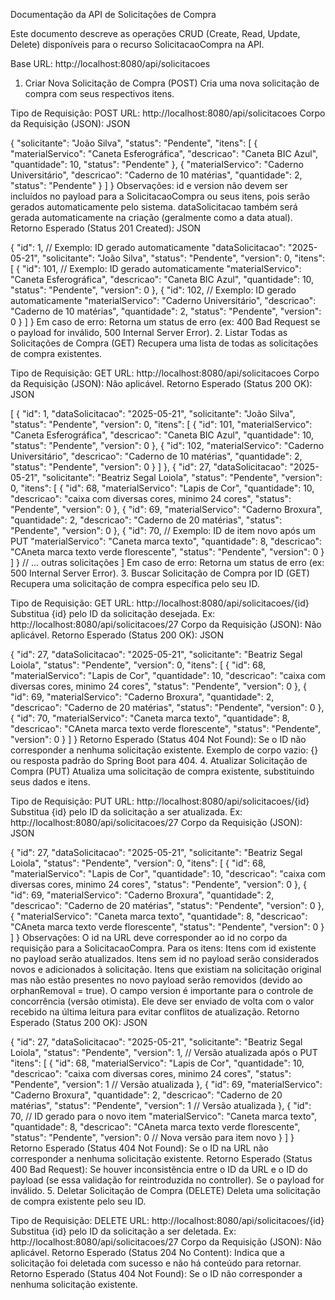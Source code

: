 Documentação da API de Solicitações de Compra

Este documento descreve as operações CRUD (Create, Read, Update, Delete) disponíveis para o recurso SolicitacaoCompra na API.

Base URL: http://localhost:8080/api/solicitacoes

1. Criar Nova Solicitação de Compra (POST)
Cria uma nova solicitação de compra com seus respectivos itens.

Tipo de Requisição: POST
URL: http://localhost:8080/api/solicitacoes
Corpo da Requisição (JSON):
JSON

{
  "solicitante": "João Silva",
  "status": "Pendente",
  "itens": [
    {
      "materialServico": "Caneta Esferográfica",
      "descricao": "Caneta BIC Azul",
      "quantidade": 10,
      "status": "Pendente"
    },
    {
      "materialServico": "Caderno Universitário",
      "descricao": "Caderno de 10 matérias",
      "quantidade": 2,
      "status": "Pendente"
    }
  ]
}
Observações:
id e version não devem ser incluídos no payload para a SolicitacaoCompra ou seus itens, pois serão gerados automaticamente pelo sistema.
dataSolicitacao também será gerada automaticamente na criação (geralmente como a data atual).
Retorno Esperado (Status 201 Created):
JSON

{
  "id": 1, // Exemplo: ID gerado automaticamente
  "dataSolicitacao": "2025-05-21",
  "solicitante": "João Silva",
  "status": "Pendente",
  "version": 0,
  "itens": [
    {
      "id": 101, // Exemplo: ID gerado automaticamente
      "materialServico": "Caneta Esferográfica",
      "descricao": "Caneta BIC Azul",
      "quantidade": 10,
      "status": "Pendente",
      "version": 0
    },
    {
      "id": 102, // Exemplo: ID gerado automaticamente
      "materialServico": "Caderno Universitário",
      "descricao": "Caderno de 10 matérias",
      "quantidade": 2,
      "status": "Pendente",
      "version": 0
    }
  ]
}
Em caso de erro: Retorna um status de erro (ex: 400 Bad Request se o payload for inválido, 500 Internal Server Error).
2. Listar Todas as Solicitações de Compra (GET)
Recupera uma lista de todas as solicitações de compra existentes.

Tipo de Requisição: GET
URL: http://localhost:8080/api/solicitacoes
Corpo da Requisição (JSON): Não aplicável.
Retorno Esperado (Status 200 OK):
JSON

[
  {
    "id": 1,
    "dataSolicitacao": "2025-05-21",
    "solicitante": "João Silva",
    "status": "Pendente",
    "version": 0,
    "itens": [
      {
        "id": 101,
        "materialServico": "Caneta Esferográfica",
        "descricao": "Caneta BIC Azul",
        "quantidade": 10,
        "status": "Pendente",
        "version": 0
      },
      {
        "id": 102,
        "materialServico": "Caderno Universitário",
        "descricao": "Caderno de 10 matérias",
        "quantidade": 2,
        "status": "Pendente",
        "version": 0
      }
    ]
  },
  {
    "id": 27,
    "dataSolicitacao": "2025-05-21",
    "solicitante": "Beatriz Segal Loiola",
    "status": "Pendente",
    "version": 0,
    "itens": [
      {
        "id": 68,
        "materialServico": "Lapis de Cor",
        "quantidade": 10,
        "descricao": "caixa com diversas cores, minimo 24 cores",
        "status": "Pendente",
        "version": 0
      },
      {
        "id": 69,
        "materialServico": "Caderno Broxura",
        "quantidade": 2,
        "descricao": "Caderno de 20 matérias",
        "status": "Pendente",
        "version": 0
      },
      {
        "id": 70, // Exemplo: ID de item novo após um PUT
        "materialServico": "Caneta marca texto",
        "quantidade": 8,
        "descricao": "CAneta marca texto verde florescente",
        "status": "Pendente",
        "version": 0
      }
    ]
  }
  // ... outras solicitações
]
Em caso de erro: Retorna um status de erro (ex: 500 Internal Server Error).
3. Buscar Solicitação de Compra por ID (GET)
Recupera uma solicitação de compra específica pelo seu ID.

Tipo de Requisição: GET
URL: http://localhost:8080/api/solicitacoes/{id}
Substitua {id} pelo ID da solicitação desejada. Ex: http://localhost:8080/api/solicitacoes/27
Corpo da Requisição (JSON): Não aplicável.
Retorno Esperado (Status 200 OK):
JSON

{
  "id": 27,
  "dataSolicitacao": "2025-05-21",
  "solicitante": "Beatriz Segal Loiola",
  "status": "Pendente",
  "version": 0,
  "itens": [
    {
      "id": 68,
      "materialServico": "Lapis de Cor",
      "quantidade": 10,
      "descricao": "caixa com diversas cores, minimo 24 cores",
      "status": "Pendente",
      "version": 0
    },
    {
      "id": 69,
      "materialServico": "Caderno Broxura",
      "quantidade": 2,
      "descricao": "Caderno de 20 matérias",
      "status": "Pendente",
      "version": 0
    },
    {
      "id": 70,
      "materialServico": "Caneta marca texto",
      "quantidade": 8,
      "descricao": "CAneta marca texto verde florescente",
      "status": "Pendente",
      "version": 0
    }
  ]
}
Retorno Esperado (Status 404 Not Found):
Se o ID não corresponder a nenhuma solicitação existente.
Exemplo de corpo vazio: {} ou resposta padrão do Spring Boot para 404.
4. Atualizar Solicitação de Compra (PUT)
Atualiza uma solicitação de compra existente, substituindo seus dados e itens.

Tipo de Requisição: PUT
URL: http://localhost:8080/api/solicitacoes/{id}
Substitua {id} pelo ID da solicitação a ser atualizada. Ex: http://localhost:8080/api/solicitacoes/27
Corpo da Requisição (JSON):
JSON

{
  "id": 27,
  "dataSolicitacao": "2025-05-21",
  "solicitante": "Beatriz Segal Loiola",
  "status": "Pendente",
  "version": 0,
  "itens": [
      {
          "id": 68,
          "materialServico": "Lapis de Cor",
          "quantidade": 10,
          "descricao": "caixa com diversas cores, minimo 24 cores",
          "status": "Pendente",
          "version": 0
      },
      {
          "id": 69,
          "materialServico": "Caderno Broxura",
          "quantidade": 2,
          "descricao": "Caderno de 20 matérias",
          "status": "Pendente",
          "version": 0
      },
      {
          "materialServico": "Caneta marca texto",
          "quantidade": 8,
          "descricao": "CAneta marca texto verde florescente",
          "status": "Pendente",
          "version": 0
      }
  ]
}
Observações:
O id na URL deve corresponder ao id no corpo da requisição para a SolicitacaoCompra.
Para os itens:
Itens com id existente no payload serão atualizados.
Itens sem id no payload serão considerados novos e adicionados à solicitação.
Itens que existiam na solicitação original mas não estão presentes no novo payload serão removidos (devido ao orphanRemoval = true).
O campo version é importante para o controle de concorrência (versão otimista). Ele deve ser enviado de volta com o valor recebido na última leitura para evitar conflitos de atualização.
Retorno Esperado (Status 200 OK):
JSON

{
  "id": 27,
  "dataSolicitacao": "2025-05-21",
  "solicitante": "Beatriz Segal Loiola",
  "status": "Pendente",
  "version": 1, // Versão atualizada após o PUT
  "itens": [
    {
      "id": 68,
      "materialServico": "Lapis de Cor",
      "quantidade": 10,
      "descricao": "caixa com diversas cores, minimo 24 cores",
      "status": "Pendente",
      "version": 1 // Versão atualizada
    },
    {
      "id": 69,
      "materialServico": "Caderno Broxura",
      "quantidade": 2,
      "descricao": "Caderno de 20 matérias",
      "status": "Pendente",
      "version": 1 // Versão atualizada
    },
    {
      "id": 70, // ID gerado para o novo item
      "materialServico": "Caneta marca texto",
      "quantidade": 8,
      "descricao": "CAneta marca texto verde florescente",
      "status": "Pendente",
      "version": 0 // Nova versão para item novo
    }
  ]
}
Retorno Esperado (Status 404 Not Found):
Se o ID na URL não corresponder a nenhuma solicitação existente.
Retorno Esperado (Status 400 Bad Request):
Se houver inconsistência entre o ID da URL e o ID do payload (se essa validação for reintroduzida no controller).
Se o payload for inválido.
5. Deletar Solicitação de Compra (DELETE)
Deleta uma solicitação de compra existente pelo seu ID.

Tipo de Requisição: DELETE
URL: http://localhost:8080/api/solicitacoes/{id}
Substitua {id} pelo ID da solicitação a ser deletada. Ex: http://localhost:8080/api/solicitacoes/27
Corpo da Requisição (JSON): Não aplicável.
Retorno Esperado (Status 204 No Content):
Indica que a solicitação foi deletada com sucesso e não há conteúdo para retornar.
Retorno Esperado (Status 404 Not Found):
Se o ID não corresponder a nenhuma solicitação existente.
